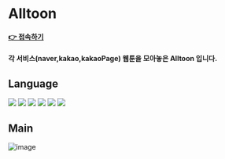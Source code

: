 # Alltoon 
#### [👉 접속하기](https://kn-front.github.io/Alltoon) 
#### 각 서비스(naver,kakao,kakaoPage) 웹툰을 모아놓은 Alltoon 입니다.



## Language
<div>
  <img src="https://img.shields.io/badge/React-61DAFB?style=flat&logo=React&logoColor=black "/>
  <img src="https://img.shields.io/badge/TypeScript-3178C6?style=flat&logo=TypeScript&logoColor=white"/>
  <img src = "https://img.shields.io/badge/recoil-3578E5?style=flat&logo=recoil&logoColor=white"/> 
  <img src = "https://img.shields.io/badge/reactquery-FF4154?style=flat&logo=reactquery&logoColor=white"/> 
  <img src = "https://img.shields.io/badge/tailwindcss-06B6D4?style=flat&logo=tailwindcss&logoColor=white"/> 
  <img src = "https://img.shields.io/badge/electron-47848F?style=flat&logo=electron&logoColor=white"/> 
</div>

## Main
![image](https://github.com/KN-Front/Alltoon/assets/70560755/697d0227-a390-47d2-8b2d-c176c871a2be)


